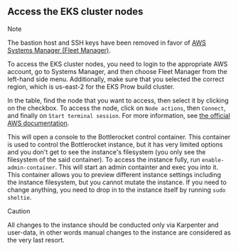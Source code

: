 ## Access the EKS cluster nodes

> [!NOTE]
> The bastion host and SSH keys have been removed in favor of [AWS Systems Manager (Fleet Manager)](https://docs.aws.amazon.com/systems-manager/latest/userguide/what-is-systems-manager.html).

To access the EKS cluster nodes, you need to login to the appropriate AWS account, go to
Systems Manager, and then choose Fleet Manager from the left-hand side menu. Additionally,
make sure that you selected the correct region, which is us-east-2 for the EKS Prow build
cluster.

In the table, find the node that you want to access, then select it by clicking on the
checkbox. To access the node, click on `Node actions`, then `Connect`, and finally on
`Start terminal session`. For more information, see
[the official AWS documentation](https://docs.aws.amazon.com/AWSEC2/latest/UserGuide/connect-with-systems-manager-session-manager.html).

This will open a console to the Bottlerocket control container. This container is used
to control the Bottlerocket instance, but it has very limited options and you don't get
to see the instance's filesystem (you only see the filesystem of the said container).
To access the instance fully, run `enable-admin-container`. This will start an admin
containter and exec you into it. This container allows you to preview different instance
settings including the instance filesystem, but you cannot mutate the instance. If you need
to change anything, you need to drop in to the instance itself by running `sudo sheltie`.

> [!CAUTION]
> All changes to the instance should be conducted only via Karpenter and user-data, in other words
> manual changes to the instance are considered as the very last resort.
